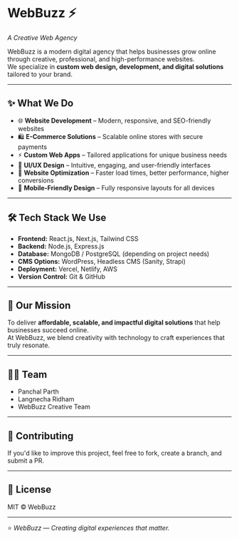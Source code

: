 # WebBuzz ⚡️
_A Creative Web Agency_

WebBuzz is a modern digital agency that helps businesses grow online through creative, professional, and high-performance websites.  
We specialize in **custom web design, development, and digital solutions** tailored to your brand.

---

## ✨ What We Do
- 🌐 **Website Development** – Modern, responsive, and SEO-friendly websites  
- 🛍️ **E-Commerce Solutions** – Scalable online stores with secure payments  
- ⚡ **Custom Web Apps** – Tailored applications for unique business needs  
- 🎨 **UI/UX Design** – Intuitive, engaging, and user-friendly interfaces  
- 🚀 **Website Optimization** – Faster load times, better performance, higher conversions  
- 📱 **Mobile-Friendly Design** – Fully responsive layouts for all devices  

---

## 🛠 Tech Stack We Use
- **Frontend:** React.js, Next.js, Tailwind CSS  
- **Backend:** Node.js, Express.js  
- **Database:** MongoDB / PostgreSQL (depending on project needs)  
- **CMS Options:** WordPress, Headless CMS (Sanity, Strapi)  
- **Deployment:** Vercel, Netlify, AWS  
- **Version Control:** Git & GitHub  

---

## 🎯 Our Mission
To deliver **affordable, scalable, and impactful digital solutions** that help businesses succeed online.  
At WebBuzz, we blend creativity with technology to craft experiences that truly resonate.

---

## 👨‍💻 Team
- Panchal Parth
- Langnecha Ridham 
- WebBuzz Creative Team  

---

## 🤝 Contributing
If you'd like to improve this project, feel free to fork, create a branch, and submit a PR.  

---

## 📜 License
MIT © WebBuzz  

---

⭐ *WebBuzz — Creating digital experiences that matter.*  
